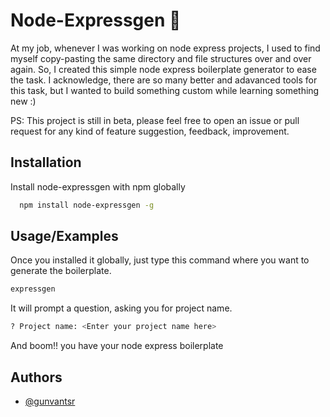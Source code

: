 
# Node-Expressgen 🚀

At my job, whenever I was working on node express projects, I used to find myself copy-pasting the same directory and file structures over and over again. So, I created this simple node express boilerplate generator to ease the task. I acknowledge, there are so many better and adavanced tools for this task, but I wanted to build something custom while learning something new :)

PS: This project is still in beta,  please feel free to open an issue or pull request for any kind of feature suggestion, feedback, improvement.
## Installation

Install node-expressgen with npm globally

```bash
  npm install node-expressgen -g
```
    
## Usage/Examples

Once you installed it globally, just type this command where you want to generate the boilerplate.

```bash
expressgen

```
It will prompt a question, asking you for project name.

```bash
? Project name: <Enter your project name here>
```

And boom!! you have your node express boilerplate 
## Authors

- [@gunvantsr](https://www.github.com/gunvantsr)

  
